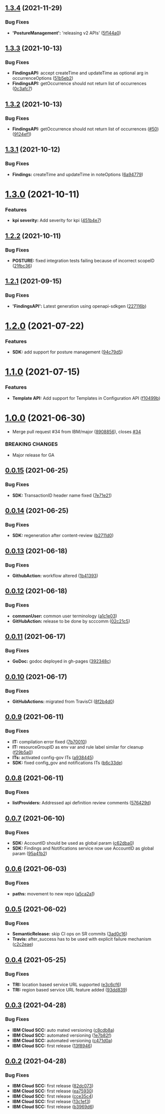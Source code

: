 ## [1.3.4](https://github.com/IBM/scc-go-sdk/compare/v1.3.3...v1.3.4) (2021-11-29)


### Bug Fixes

* **'PostureManagement':** 'releasing v2 APIs' ([5f144a0](https://github.com/IBM/scc-go-sdk/commit/5f144a07a24ff4ef3882084e04bcf423e61bda34))

## [1.3.3](https://github.com/IBM/scc-go-sdk/compare/v1.3.2...v1.3.3) (2021-10-13)


### Bug Fixes

* **FindingsAPI:** accept createTime and updateTime as optional arg in occurrenceOptions ([51b5eb2](https://github.com/IBM/scc-go-sdk/commit/51b5eb261b19c437cddd565600603209d54d01ba))
* **FindingsAPI:** getOccurrence should not return list of occurrences ([0c3afc7](https://github.com/IBM/scc-go-sdk/commit/0c3afc73462791906708e84d21720d35566ed154))

## [1.3.2](https://github.com/IBM/scc-go-sdk/compare/v1.3.1...v1.3.2) (2021-10-13)


### Bug Fixes

* **FindingsAPI:** getOccurrence should not return list of occurrences ([#50](https://github.com/IBM/scc-go-sdk/issues/50)) ([9124ef1](https://github.com/IBM/scc-go-sdk/commit/9124ef1bf5141e2ca5c100fcb8592a45e95dfa58))

## [1.3.1](https://github.com/IBM/scc-go-sdk/compare/v1.3.0...v1.3.1) (2021-10-12)


### Bug Fixes

* **Findings:** createTime and updateTime in noteOptions ([6a94779](https://github.com/IBM/scc-go-sdk/commit/6a9477934acd3279dfd9af1917b9fb83eb907ac3))

# [1.3.0](https://github.com/IBM/scc-go-sdk/compare/v1.2.2...v1.3.0) (2021-10-11)


### Features

* **kpi severity:** Add severity for kpi ([451b4e7](https://github.com/IBM/scc-go-sdk/commit/451b4e74adaa0752aa9f987bc225df31f0084821))

## [1.2.2](https://github.com/IBM/scc-go-sdk/compare/v1.2.1...v1.2.2) (2021-10-11)


### Bug Fixes

* **POSTURE:** fixed integration tests failing because of incorrect scopeID ([21fbc36](https://github.com/IBM/scc-go-sdk/commit/21fbc36c88c36efba2d03e1ea9b980ba064f0f20))

## [1.2.1](https://github.com/IBM/scc-go-sdk/compare/v1.2.0...v1.2.1) (2021-09-15)


### Bug Fixes

* **'FindingsAPI':** Latest generation using openapi-sdkgen ([227116b](https://github.com/IBM/scc-go-sdk/commit/227116be8bc4f21ec43b331d14afccad9e824852))

# [1.2.0](https://github.com/IBM/scc-go-sdk/compare/v1.1.0...v1.2.0) (2021-07-22)


### Features

* **SDK:** add support for posture management ([94c79d5](https://github.com/IBM/scc-go-sdk/commit/94c79d53b83882a692f444d7f8dedeb784640133))

# [1.1.0](https://github.com/IBM/scc-go-sdk/compare/v1.0.0...v1.1.0) (2021-07-15)


### Features

* **Template API:** Add support for Templates in Configuration API ([f10499b](https://github.com/IBM/scc-go-sdk/commit/f10499ba9b9be44f03b6f270c08535d53133ed9a))

# [1.0.0](https://github.com/IBM/scc-go-sdk/compare/v0.0.15...v1.0.0) (2021-06-30)


* Merge pull request #34 from IBM/major ([8908856](https://github.com/IBM/scc-go-sdk/commit/89088562a65c8b51a2cafeba732ece9f021c3cb6)), closes [#34](https://github.com/IBM/scc-go-sdk/issues/34)


### BREAKING CHANGES

* Major release for GA

## [0.0.15](https://github.com/IBM/scc-go-sdk/compare/v0.0.14...v0.0.15) (2021-06-25)


### Bug Fixes

* **SDK:** TransactionID header name fixed ([7e71e21](https://github.com/IBM/scc-go-sdk/commit/7e71e219ad5f7ad83256a5902088f1c70a292f47))

## [0.0.14](https://github.com/IBM/scc-go-sdk/compare/v0.0.13...v0.0.14) (2021-06-25)


### Bug Fixes

* **SDK:** regeneration after content-review ([b2711d0](https://github.com/IBM/scc-go-sdk/commit/b2711d0b11987c6c8d60783df46b50cd85c691ce))

## [0.0.13](https://github.com/IBM/scc-go-sdk/compare/v0.0.12...v0.0.13) (2021-06-18)


### Bug Fixes

* **GithubAction:** workflow altered ([1b41393](https://github.com/IBM/scc-go-sdk/commit/1b41393f5ffe57b6c1010b066e698fa086abb1d0))

## [0.0.12](https://github.com/IBM/scc-go-sdk/compare/v0.0.11...v0.0.12) (2021-06-18)


### Bug Fixes

* **commonUser:** common user terminology ([a1c1e03](https://github.com/IBM/scc-go-sdk/commit/a1c1e0371bb49c80319e58adc59054080044920e))
* **GitHubAction:** release to be done by scccomm ([02c21c5](https://github.com/IBM/scc-go-sdk/commit/02c21c56bd565cfcc62e8c12694a2bf74488a169))

## [0.0.11](https://github.com/IBM/scc-go-sdk/compare/v0.0.10...v0.0.11) (2021-06-17)


### Bug Fixes

* **GoDoc:** godoc deployed in gh-pages ([392348c](https://github.com/IBM/scc-go-sdk/commit/392348cff9da8384d11b317f05f74304f4cd6e0e))

## [0.0.10](https://github.com/IBM/scc-go-sdk/compare/v0.0.9...v0.0.10) (2021-06-17)


### Bug Fixes

* **GitHubActions:** migrated from TravisCI ([8f2b4d0](https://github.com/IBM/scc-go-sdk/commit/8f2b4d003cc25be2fa322d1ab621f18ef2157d95))

## [0.0.9](https://github.com/IBM/scc-go-sdk/compare/v0.0.8...v0.0.9) (2021-06-11)


### Bug Fixes

* **IT:** compilation error fixed ([7b70010](https://github.com/IBM/scc-go-sdk/commit/7b70010a1818dca77d3188a3aac49ac5105d3eb3))
* **IT:** resourceGroupID as env var and rule label similar for cleanup ([f29b5a0](https://github.com/IBM/scc-go-sdk/commit/f29b5a0b03c1c2d03189db715f92c97828a81245))
* **ITs:** activated config-gov ITs ([a938445](https://github.com/IBM/scc-go-sdk/commit/a9384454d37c8133f03fc60d259b590fa3103732))
* **SDK:** fixed config_gov and notifications ITs ([b6c33de](https://github.com/IBM/scc-go-sdk/commit/b6c33de84947b0a0d1421f5f41ac0450227cb136))

## [0.0.8](https://github.com/IBM/scc-go-sdk/compare/v0.0.7...v0.0.8) (2021-06-11)


### Bug Fixes

* **listProviders:** Addressed api definition review comments ([576429d](https://github.com/IBM/scc-go-sdk/commit/576429d142a6508e6146a83166b851cfa68cc86a))

## [0.0.7](https://github.com/IBM/scc-go-sdk/compare/v0.0.6...v0.0.7) (2021-06-10)


### Bug Fixes

* **SDK:** AccountID should be used as global param ([c62dba0](https://github.com/IBM/scc-go-sdk/commit/c62dba0cd6808a9015f15dda568e2ddfd2aff6db))
* **SDK:** Findings and Notifications service now use AccountID as global param ([95a41b2](https://github.com/IBM/scc-go-sdk/commit/95a41b2a031642bd3eee888a707b672627b50c23))

## [0.0.6](https://github.com/IBM/scc-go-sdk/compare/v0.0.5...v0.0.6) (2021-06-03)


### Bug Fixes

* **paths:** movement to new repo ([a5ca2a1](https://github.com/IBM/scc-go-sdk/commit/a5ca2a1a745f9a2c5271e18721abf7cad1e3a146))

## [0.0.5](https://github.com/IBM/scc-go-sdk/compare/v0.0.4...v0.0.5) (2021-06-02)


### Bug Fixes

* **SemanticRelease:** skip CI ops on SR commits ([3ad0c16](https://github.com/IBM/scc-go-sdk/commit/3ad0c16a78db76fc8cbff87accc7989bfbcef09b))
* **Travis:** after_success has to be used with explicit failure mechanism ([c2c2eae](https://github.com/IBM/scc-go-sdk/commit/c2c2eae5c51b4c26d8eddb443b430f2bba8dc575))

## [0.0.4](https://github.com/IBM/scc-go-sdk/compare/v0.0.3...v0.0.4) (2021-05-25)


### Bug Fixes

* **TRI:** location based service URL supported ([e3c6cf6](https://github.com/IBM/scc-go-sdk/commit/e3c6cf69b78193e3d89edf119ab10d67c161d0a8))
* **TRI:** region based service URL feature added ([93dd839](https://github.com/IBM/scc-go-sdk/commit/93dd839113eaecc61b3b4fab3f22aac519411085))

## [0.0.3](https://github.com/IBM/scc-go-sdk/compare/v0.0.2...v0.0.3) (2021-04-28)


### Bug Fixes

* **IBM Cloud SCC:** auto mated versioning ([c8cdb8a](https://github.com/IBM/scc-go-sdk/commit/c8cdb8af2b9bf1b5e95bc3ee90994df6ec50c135))
* **IBM Cloud SCC:** automated versioning ([1e7b82f](https://github.com/IBM/scc-go-sdk/commit/1e7b82fb3a83c6c5ecd4bbcfd1bc5cc18578064a))
* **IBM Cloud SCC:** automated versioning ([c471d0a](https://github.com/IBM/scc-go-sdk/commit/c471d0aa87ff97d8d42df40dac35bb2436f96c69))
* **IBM Cloud SCC:** first release ([13f8946](https://github.com/IBM/scc-go-sdk/commit/13f8946cc8809edf70fe60f6d16592570bd3367c))

## [0.0.2](https://github.com/IBM/scc-go-sdk/compare/v0.0.1...v0.0.2) (2021-04-28)


### Bug Fixes

* **IBM Cloud SCC:** first release ([82dc073](https://github.com/IBM/scc-go-sdk/commit/82dc073980507531748a3a985d12b37a5af43019))
* **IBM Cloud SCC:** first release ([ea75930](https://github.com/IBM/scc-go-sdk/commit/ea7593003ff2886684f18a69fd5d5c0b60cb82c0))
* **IBM Cloud SCC:** first release ([cce35c4](https://github.com/IBM/scc-go-sdk/commit/cce35c439b4ff5481ac5beee8a9ec70182575990))
* **IBM Cloud SCC:** first release ([13c1ef3](https://github.com/IBM/scc-go-sdk/commit/13c1ef33a88458fd07e8e1fbdd463d6b0f000b9f))
* **IBM Cloud SCC:** first release ([b3969d6](https://github.com/IBM/scc-go-sdk/commit/b3969d607313499e4007900ac8e5d3d6875def58))
